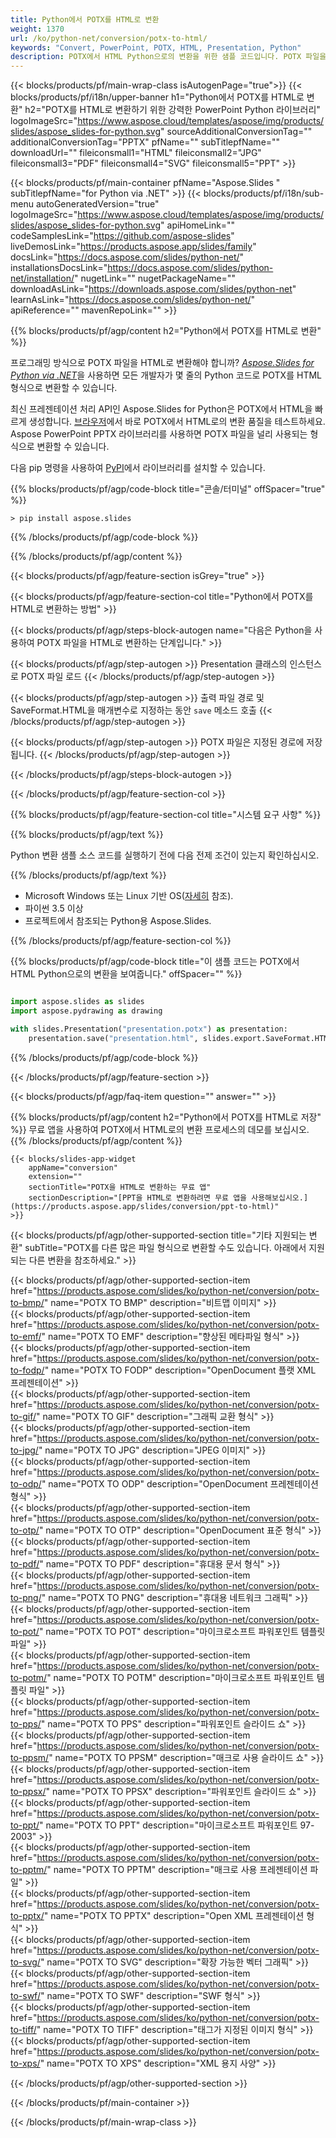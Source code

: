 ```yaml
---
title: Python에서 POTX를 HTML로 변환
weight: 1370
url: /ko/python-net/conversion/potx-to-html/ 
keywords: "Convert, PowerPoint, POTX, HTML, Presentation, Python"
description: POTX에서 HTML Python으로의 변환을 위한 샘플 코드입니다. POTX 파일을 HTML 파일로 일괄 변환하려면 PowerPoint Python API를 사용합니다.
---
```


{{< blocks/products/pf/main-wrap-class isAutogenPage="true">}}
{{< blocks/products/pf/i18n/upper-banner h1="Python에서 POTX를 HTML로 변환" h2="POTX를 HTML로 변환하기 위한 강력한 PowerPoint Python 라이브러리" logoImageSrc="https://www.aspose.cloud/templates/aspose/img/products/slides/aspose_slides-for-python.svg" sourceAdditionalConversionTag="" additionalConversionTag="PPTX" pfName="" subTitlepfName="" downloadUrl="" fileiconsmall1="HTML" fileiconsmall2="JPG" fileiconsmall3="PDF" fileiconsmall4="SVG" fileiconsmall5="PPT" >}}

{{< blocks/products/pf/main-container pfName="Aspose.Slides " subTitlepfName="for Python via .NET" >}}
{{< blocks/products/pf/i18n/sub-menu autoGeneratedVersion="true" logoImageSrc="https://www.aspose.cloud/templates/aspose/img/products/slides/aspose_slides-for-python.svg" apiHomeLink="" codeSamplesLink="https://github.com/aspose-slides" liveDemosLink="https://products.aspose.app/slides/family" docsLink="https://docs.aspose.com/slides/python-net/" installationsDocsLink="https://docs.aspose.com/slides/python-net/installation/" nugetLink="" nugetPackageName="" downloadAsLink="https://downloads.aspose.com/slides/python-net" learnAsLink="https://docs.aspose.com/slides/python-net/" apiReference="" mavenRepoLink="" >}}

{{% blocks/products/pf/agp/content h2="Python에서 POTX를 HTML로 변환" %}}

프로그래밍 방식으로 POTX 파일을 HTML로 변환해야 합니까? [*Aspose.Slides for Python via .NET*](https://products.aspose.com/slides/ko/python-net/)을 사용하면 모든 개발자가 몇 줄의 Python 코드로 POTX를 HTML 형식으로 변환할 수 있습니다.

최신 프레젠테이션 처리 API인 Aspose.Slides for Python은 POTX에서 HTML을 빠르게 생성합니다. [브라우저](https://products.aspose.app/slides/conversion)에서 바로 POTX에서 HTML로의 변환 품질을 테스트하세요. Aspose PowerPoint PPTX 라이브러리를 사용하면 POTX 파일을 널리 사용되는 형식으로 변환할 수 있습니다.

다음 pip 명령을 사용하여 [PyPI](https://pypi.org/project/Aspose.Slides/)에서 라이브러리를 설치할 수 있습니다.

{{% blocks/products/pf/agp/code-block title="콘솔/터미널" offSpacer="true" %}}

```console
> pip install aspose.slides

```

{{% /blocks/products/pf/agp/code-block %}}

{{% /blocks/products/pf/agp/content %}}

{{< blocks/products/pf/agp/feature-section isGrey="true" >}}

{{< blocks/products/pf/agp/feature-section-col title="Python에서 POTX를 HTML로 변환하는 방법" >}}

{{< blocks/products/pf/agp/steps-block-autogen name="다음은 Python을 사용하여 POTX 파일을 HTML로 변환하는 단계입니다." >}}

{{< blocks/products/pf/agp/step-autogen >}}
Presentation 클래스의 인스턴스로 POTX 파일 로드
{{< /blocks/products/pf/agp/step-autogen >}}

{{< blocks/products/pf/agp/step-autogen >}}
출력 파일 경로 및 SaveFormat.HTML을 매개변수로 지정하는 동안 `save` 메소드 호출
{{< /blocks/products/pf/agp/step-autogen >}}

{{< blocks/products/pf/agp/step-autogen >}}
POTX 파일은 지정된 경로에 저장됩니다.
{{< /blocks/products/pf/agp/step-autogen >}}

{{< /blocks/products/pf/agp/steps-block-autogen >}}

{{< /blocks/products/pf/agp/feature-section-col >}}

{{% blocks/products/pf/agp/feature-section-col title="시스템 요구 사항" %}}

{{% blocks/products/pf/agp/text %}}

 Python 변환 샘플 소스 코드를 실행하기 전에 다음 전제 조건이 있는지 확인하십시오.

{{% /blocks/products/pf/agp/text %}}

- Microsoft Windows 또는 Linux 기반 OS([자세히](https://docs.aspose.com/slides/python-net/system-requirements/) 참조).
- 파이썬 3.5 이상
- 프로젝트에서 참조되는 Python용 Aspose.Slides.

{{% /blocks/products/pf/agp/feature-section-col %}}

{{% blocks/products/pf/agp/code-block title="이 샘플 코드는 POTX에서 HTML Python으로의 변환을 보여줍니다." offSpacer="" %}}

```py

import aspose.slides as slides
import aspose.pydrawing as drawing

with slides.Presentation("presentation.potx") as presentation:
    presentation.save("presentation.html", slides.export.SaveFormat.HTML5)

```
{{% /blocks/products/pf/agp/code-block %}}

{{< /blocks/products/pf/agp/feature-section >}}

{{< blocks/products/pf/agp/faq-item question="" answer="" >}}
 
{{% blocks/products/pf/agp/content h2="Python에서 POTX를 HTML로 저장" %}}
무료 앱을 사용하여 POTX에서 HTML로의 변환 프로세스의 데모를 보십시오. 
{{% /blocks/products/pf/agp/content %}}

<!-- aboutfile Starts -->

<!-- aboutfile Ends -->

    {{< blocks/slides-app-widget 
        appName="conversion"
        extension=""
        sectionTitle="POTX을 HTML로 변환하는 무료 앱" 
        sectionDescription="[PPT을 HTML로 변환하려면 무료 앱을 사용해보십시오.](https://products.aspose.app/slides/conversion/ppt-to-html)" 
    >}}
    
{{< blocks/products/pf/agp/other-supported-section title="기타 지원되는 변환" subTitle="POTX를 다른 많은 파일 형식으로 변환할 수도 있습니다. 아래에서 지원되는 다른 변환을 참조하세요." >}}

{{< blocks/products/pf/agp/other-supported-section-item href="https://products.aspose.com/slides/ko/python-net/conversion/potx-to-bmp/" name="POTX TO BMP" description="비트맵 이미지" >}}  
{{< blocks/products/pf/agp/other-supported-section-item href="https://products.aspose.com/slides/ko/python-net/conversion/potx-to-emf/" name="POTX TO EMF" description="향상된 메타파일 형식" >}}  
{{< blocks/products/pf/agp/other-supported-section-item href="https://products.aspose.com/slides/ko/python-net/conversion/potx-to-fodp/" name="POTX TO FODP" description="OpenDocument 플랫 XML 프레젠테이션" >}}  
{{< blocks/products/pf/agp/other-supported-section-item href="https://products.aspose.com/slides/ko/python-net/conversion/potx-to-gif/" name="POTX TO GIF" description="그래픽 교환 형식" >}}  
{{< blocks/products/pf/agp/other-supported-section-item href="https://products.aspose.com/slides/ko/python-net/conversion/potx-to-jpg/" name="POTX TO JPG" description="JPEG 이미지" >}}  
{{< blocks/products/pf/agp/other-supported-section-item href="https://products.aspose.com/slides/ko/python-net/conversion/potx-to-odp/" name="POTX TO ODP" description="OpenDocument 프레젠테이션 형식" >}}  
{{< blocks/products/pf/agp/other-supported-section-item href="https://products.aspose.com/slides/ko/python-net/conversion/potx-to-otp/" name="POTX TO OTP" description="OpenDocument 표준 형식" >}}  
{{< blocks/products/pf/agp/other-supported-section-item href="https://products.aspose.com/slides/ko/python-net/conversion/potx-to-pdf/" name="POTX TO PDF" description="휴대용 문서 형식" >}}  
{{< blocks/products/pf/agp/other-supported-section-item href="https://products.aspose.com/slides/ko/python-net/conversion/potx-to-png/" name="POTX TO PNG" description="휴대용 네트워크 그래픽" >}}  
{{< blocks/products/pf/agp/other-supported-section-item href="https://products.aspose.com/slides/ko/python-net/conversion/potx-to-pot/" name="POTX TO POT" description="마이크로소프트 파워포인트 템플릿 파일" >}}  
{{< blocks/products/pf/agp/other-supported-section-item href="https://products.aspose.com/slides/ko/python-net/conversion/potx-to-potm/" name="POTX TO POTM" description="마이크로소프트 파워포인트 템플릿 파일" >}}  
{{< blocks/products/pf/agp/other-supported-section-item href="https://products.aspose.com/slides/ko/python-net/conversion/potx-to-pps/" name="POTX TO PPS" description="파워포인트 슬라이드 쇼" >}}  
{{< blocks/products/pf/agp/other-supported-section-item href="https://products.aspose.com/slides/ko/python-net/conversion/potx-to-ppsm/" name="POTX TO PPSM" description="매크로 사용 슬라이드 쇼" >}}  
{{< blocks/products/pf/agp/other-supported-section-item href="https://products.aspose.com/slides/ko/python-net/conversion/potx-to-ppsx/" name="POTX TO PPSX" description="파워포인트 슬라이드 쇼" >}}  
{{< blocks/products/pf/agp/other-supported-section-item href="https://products.aspose.com/slides/ko/python-net/conversion/potx-to-ppt/" name="POTX TO PPT" description="마이크로소프트 파워포인트 97-2003" >}}  
{{< blocks/products/pf/agp/other-supported-section-item href="https://products.aspose.com/slides/ko/python-net/conversion/potx-to-pptm/" name="POTX TO PPTM" description="매크로 사용 프레젠테이션 파일" >}}  
{{< blocks/products/pf/agp/other-supported-section-item href="https://products.aspose.com/slides/ko/python-net/conversion/potx-to-pptx/" name="POTX TO PPTX" description="Open XML 프레젠테이션 형식" >}}  
{{< blocks/products/pf/agp/other-supported-section-item href="https://products.aspose.com/slides/ko/python-net/conversion/potx-to-svg/" name="POTX TO SVG" description="확장 가능한 벡터 그래픽" >}}  
{{< blocks/products/pf/agp/other-supported-section-item href="https://products.aspose.com/slides/ko/python-net/conversion/potx-to-swf/" name="POTX TO SWF" description="SWF 형식" >}}  
{{< blocks/products/pf/agp/other-supported-section-item href="https://products.aspose.com/slides/ko/python-net/conversion/potx-to-tiff/" name="POTX TO TIFF" description="태그가 지정된 이미지 형식" >}}  
{{< blocks/products/pf/agp/other-supported-section-item href="https://products.aspose.com/slides/ko/python-net/conversion/potx-to-xps/" name="POTX TO XPS" description="XML 용지 사양" >}}  


{{< /blocks/products/pf/agp/other-supported-section >}}

{{< /blocks/products/pf/main-container >}}
    
{{< /blocks/products/pf/main-wrap-class >}}